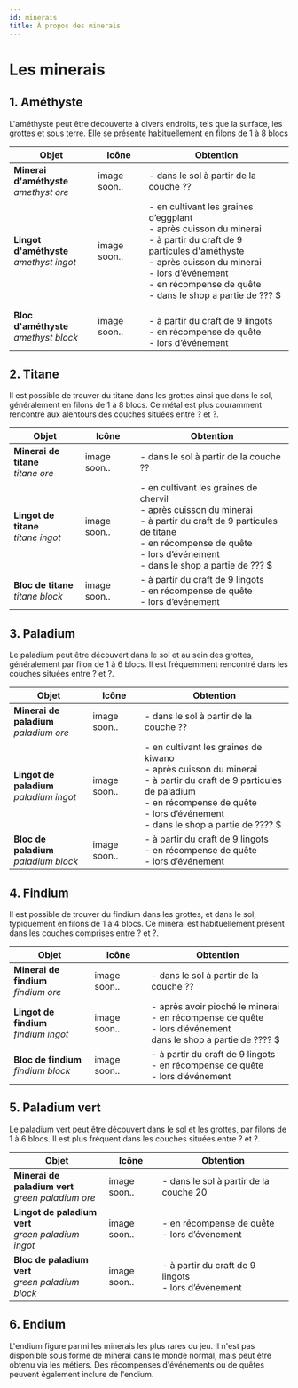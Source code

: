 ```yaml
---
id: minerais
title: À propos des minerais
---
```

# Les minerais

## 1. Améthyste


L'améthyste peut être découverte à divers endroits, tels que la surface, les grottes et sous terre. Elle se présente habituellement en filons de 1 à 8 blocs

| Objet | Icône | Obtention |
|-----------|--------------|-------------------------------------------------------------------------------------------------------------------------------------------------------------------------------------------------------------------------------------------------------|
| **Minerai d'améthyste** <br/>_amethyst ore_ | image soon.. | - dans le sol à partir de la couche ?? |
|  **Lingot d'améthyste**<br/>_amethyst ingot_ | image soon.. | - en cultivant les graines d’eggplant<br/>- après cuisson du minerai<br/>- à partir du craft de 9 particules d'améthyste<br/>- après cuisson du minerai<br/>- lors d’événement<br/>- en récompense de quête<br/>- dans le shop a partie de ??? $<br/> |
| **Bloc d'améthyste**<br/>_amethyst block_ | image soon.. | <br/>- à partir du craft de 9 lingots<br/>- en récompense de quête<br/>- lors d’événement |

## 2. Titane

Il est possible de trouver du titane dans les grottes ainsi que dans le sol, généralement en filons de 1 à 8 blocs. Ce métal est plus couramment rencontré aux alentours des couches situées entre ? et ?.

| Objet | Icône | Obtention |
|-----------------------------------------|--------------|---------------------------------------|
| **Minerai de titane**<br/>_titane ore_  | image soon.. | - dans le sol à partir de la couche ?? |
| **Lingot de titane**<br/>_titane ingot_ | image soon.. | - en cultivant les graines de chervil<br/>- après cuisson du minerai<br/>- à partir du craft de 9 particules de titane<br/>- en récompense de quête<br/>- lors d’événement<br/>- dans le shop a partie de ??? $|
| **Bloc de titane**<br/>_titane block_   | image soon.. | - à partir du craft de 9 lingots<br/>- en récompense de quête<br/>- lors d’événement|

## 3. Paladium


Le paladium peut être découvert dans le sol et au sein des grottes, généralement par filon de 1 à 6 blocs. Il est fréquemment rencontré dans les couches situées entre ? et ?.

| Objet | Icône | Obtention |
| --------- |--------------|-------------------------------------------------------------------------------------------------------------------------------------------------------------------------------------------------------------------|
| **Minerai de paladium**<br/>_paladium ore_  | image soon.. | - dans le sol à partir de la couche ?? |
| **Lingot de paladium**<br/>_paladium ingot_  | image soon.. | - en cultivant les graines de kiwano<br/>- après cuisson du minerai<br/>- à partir du craft de 9 particules de paladium<br/>- en récompense de quête<br/>- lors d’événement<br/>- dans le shop a partie de ???? $ |
| **Bloc de paladium**<br/>_paladium block_  | image soon.. | - à partir du craft de 9 lingots<br/>- en récompense de quête<br/>- lors d’événement |


## 4. Findium

Il est possible de trouver du findium dans les grottes, et dans le sol, typiquement en filons de 1 à 4 blocs. Ce minerai est habituellement présent dans les couches comprises entre ? et ?.

| Objet | Icône | Obtention                                                                                                            |
| --------- |--------------|----------------------------------------------------------------------------------------------------------------------|
| **Minerai de findium**<br/>_findium ore_  | image soon.. | - dans le sol à partir de la couche ??                                                                               |
| **Lingot de findium**<br/>_findium ingot_  | image soon.. | - après avoir pioché le minerai<br/>- en récompense de quête<br/>- lors d’événement<br/>dans le shop a partie de ???? $ |
| **Bloc de findium**<br/>_findium block_  | image soon.. | - à partir du craft de 9 lingots<br/>- en récompense de quête<br/>- lors d’événement|

## 5. Paladium vert

Le paladium vert peut être découvert dans le sol et les grottes, par filons de 1 à 6 blocs. Il est plus fréquent dans les couches situées entre ? et ?.

| Objet | Icône | Obtention |
|-------------------------------------------------------|--------------| -------- |
| **Minerai de paladium vert**<br/>_green paladium ore_ | image soon.. | - dans le sol à partir de la couche 20 |
| **Lingot de paladium vert**<br/>_green paladium ingot_ | image soon.. | - en récompense de quête<br/>- lors d’événement |
| **Bloc de paladium vert**<br/>_green paladium block_ |image soon.. | - à partir du craft de 9 lingots<br/>- lors d’événement |


## 6. Endium

L'endium figure parmi les minerais les plus rares du jeu. Il n'est pas disponible sous forme de minerai dans le monde normal, mais peut être obtenu via les métiers. Des récompenses d'événements ou de quêtes peuvent également inclure de l'endium.